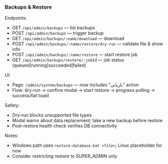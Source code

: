 ### Backups & Restore

Endpoints:
- GET `/api/admin/backups` — list backups
- POST `/api/admin/backups` — trigger backup
- GET `/api/admin/backups/:name/download` — download
- POST `/api/admin/backups/:name/restore/dry-run` — validate file & show info
- POST `/api/admin/backups/:name/restore` — start restore job
- GET `/api/admin/backups/restore/:jobId` — job status (queued|running|succeeded|failed)

UI:
- Page: `/admin/system/backups` — now includes "بازیابی" action
- Flow: dry-run → confirm modal → start restore → progress polling → success/fail toast

Safety:
- Dry-run blocks unsupported file types
- Modal warns about data replacement; take a new backup before restore
- Post-restore health check verifies DB connectivity

Notes:
- Windows path uses `restore-database.bat <file>`; Linux placeholder for now
- Consider restricting restore to SUPER_ADMIN only


